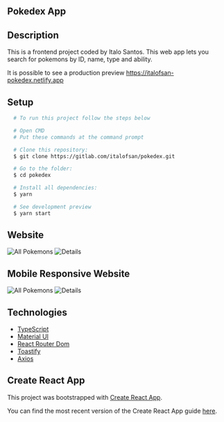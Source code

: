 ## Pokedex App


## Description

This is a frontend project coded by Italo Santos. This web app lets you search for pokemons by ID, name, type and ability.

It is possible to see a production preview https://italofsan-pokedex.netlify.app

## Setup

```bash
  # To run this project follow the steps below

  # Open CMD
  # Put these commands at the command prompt 

  # Clone this repository:
  $ git clone https://gitlab.com/italofsan/pokedex.git

  # Go to the folder:
  $ cd pokedex

  # Install all dependencies:
  $ yarn

  # See development preview
  $ yarn start
```

## Website
![All Pokemons](https://user-images.githubusercontent.com/66754958/125203134-9d0a7700-e24d-11eb-8fa2-d33f50258883.png)
![Details](https://user-images.githubusercontent.com/66754958/125203209-ef4b9800-e24d-11eb-8956-ad1730e37cc8.png)

## Mobile Responsive Website
![All Pokemons](https://user-images.githubusercontent.com/66754958/127087261-03be8ec4-bc28-4949-835c-b4ae6dca9ede.png)
![Details](https://user-images.githubusercontent.com/66754958/127087339-234a2438-0dc9-44f3-80d6-d79e1e21b4ce.png)

## Technologies
- [TypeScript](https://www.typescriptlang.org/)
- [Material UI](https://material-ui.com)
- [React Router Dom](https://reactrouter.com/web/guides/quick-start)
- [Toastify](https://fkhadra.github.io/react-toastify/introduction)
- [Axios](https://github.com/axios/axios#readme)

## Create React App

This project was bootstrapped with [Create React App](https://github.com/facebookincubator/create-react-app).

You can find the most recent version of the Create React App guide [here](https://github.com/facebookincubator/create-react-app/blob/master/packages/react-scripts/template/README.md).
